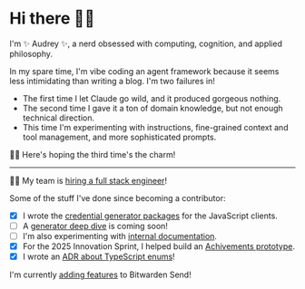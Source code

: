 # Hi there 👋🏻

I'm ✨ Audrey ✨, a nerd obsessed with computing, cognition, and applied philosophy.

In my spare time, I'm vibe coding an agent framework because it seems less intimidating than writing a blog. I'm two failures in!

* The first time I let Claude go wild, and it produced gorgeous nothing.
* The second time I gave it a ton of domain knowledge, but not enough technical direction.
* This time I'm experimenting with instructions, fine-grained context and tool management, and more sophisticated prompts.

🤞🏻 Here's hoping the third time's the charm!

-----

🧑‍💻 My team is [hiring a full stack engineer](https://bitwarden.com/careers/6602420003/)!

Some of the stuff I've done since becoming a contributor:

- [x] I wrote the [credential generator packages](https://github.com/bitwarden/clients/tree/main/libs/tools/generator) for the JavaScript clients.
- [ ] A [generator deep dive](https://github.com/bitwarden/contributing-docs/pull/595) is coming soon!
- [ ] I'm also experimenting with [internal documentation](https://github.com/bitwarden/clients/pull/15018).
- [x] For the 2025 Innovation Sprint, I helped build an [Achivements prototype](https://github.com/bitwarden/clients/pull/13766).
- [x] I wrote an [ADR about TypeScript enums](https://contributing.bitwarden.com/architecture/adr/ts-deprecate-enums)!

I'm currently [adding features](https://github.com/bitwarden/server/pull/5857) to Bitwarden Send!
